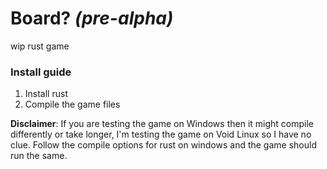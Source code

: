 # **Board?** *(pre-alpha)*
wip rust game
### Install guide
1. Install rust
2. Compile the game files

**Disclaimer**: If you are testing the game on Windows then it might compile differently or take longer, I'm testing the game on Void Linux so I have no clue. Follow the compile options for rust on windows and the game should run the same.
